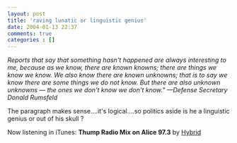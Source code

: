 ```yaml
---
layout: post
title: 'raving lunatic or linguistic genius'
date: 2004-01-13 22:37
comments: true
categories : []
---  
```


<i>Reports that say that something hasn't happened are always interesting to me, because as we know, there are known knowns; there are things we know we know. We also know there are known unknowns; that is to say we know there are some things we do not know. But there are also unknown unknowns &#8212; the ones we don't know we don't know." &#8212;Defense Secretary Donald Rumsfeld</i>

The paragraph makes sense....it's logical....so politics aside is he a linguistic genius or out of his skull ?

Now listening in iTunes:  <strong>Thump Radio Mix on Alice 97.3</strong> by <a href="http://www.google.com/search?q=%22Hybrid%22">Hybrid</a><br><br>

